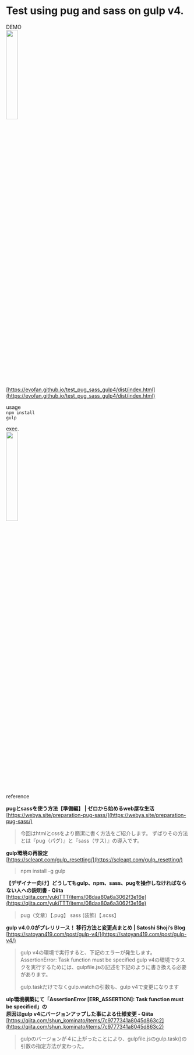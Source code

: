 # Test using pug and sass on gulp v4.

DEMO  
<img src="https://evofan.github.io/test_pug_sass_gulp4/screenshot/pic_dist.png" width="25%">   
[https://evofan.github.io/test_pug_sass_gulp4/dist/index.html](https://evofan.github.io/test_pug_sass_gulp4/dist/index.html)  

usage  
`npm install`  
`gulp`  

exec.  
<img src="https://evofan.github.io/test_pug_sass_gulp4/screenshot/pic_gulp.png" width="25%">   

reference  

**pugとsassを使う方法【準備編】 | ゼロから始めるweb屋な生活**  
[https://webya.site/preparation-pug-sass/](https://webya.site/preparation-pug-sass/)  
>今回はhtmlとcssをより簡潔に書く方法をご紹介します。
>ずばりその方法とは『pug（パグ）』と『sass（サス）』の導入です。

**gulp環境の再設定**  
[https://scleapt.com/gulp_resetting/](https://scleapt.com/gulp_resetting/)  
>npm install -g gulp

**【デザイナー向け】どうしてもgulp、npm、sass、pugを操作しなければならない人への説明書 - Qiita**  
[https://qiita.com/yukiTTT/items/08daa80a6a3062f3e16e](https://qiita.com/yukiTTT/items/08daa80a6a3062f3e16e)  
>pug（文章）【.pug】
>sass (装飾)【.scss】

**gulp v4.0.0がプレリリース！ 移行方法と変更点まとめ | Satoshi Shoji’s Blog**  
[https://satoyan419.com/post/gulp-v4/](https://satoyan419.com/post/gulp-v4/)  
>gulp v4の環境で実行すると、下記のエラーが発生します。
>AssertionError: Task function must be specified
>gulp v4の環境でタスクを実行するためには、gulpfile.jsの記述を下記のように書き換える必要があります。
>
>gulp.taskだけでなくgulp.watchの引数も、gulp v4で変更になります

**ulp環境構築にて「AssertionError [ERR_ASSERTION]: Task function must be specified」の  
原因はgulp v4にバージョンアップした事による仕様変更 - Qiita**  
[https://qiita.com/shun_kominato/items/7c9777341a8045d863c2](https://qiita.com/shun_kominato/items/7c9777341a8045d863c2)  
>gulpのバージョンが４に上がったことにより、gulpfile.jsのgulp.task()の引数の指定方法が変わった。
